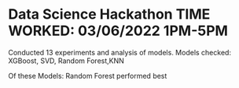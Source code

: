 # Data Science Hackathon TIME WORKED: 03/06/2022 1PM-5PM

Conducted 13 experiments and analysis of models.
Models checked: XGBoost, SVD, Random Forest,KNN

Of these Models: Random Forest performed best